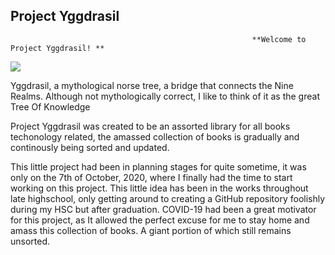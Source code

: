 ## Project Yggdrasil
                                                          **Welcome to Project Yggdrasil! **                                       
![](https://static.wixstatic.com/media/a27d24_331e73537a2c48c088c9b9e381fb2b2c~mv2.jpg/v1/fit/w_600,h_1000,al_c,q_80/file.png)

Yggdrasil, a mythological norse tree, a bridge that connects the Nine Realms. 
Although not mythologically correct, I like to think of it as the great Tree Of Knowledge

Project Yggdrasil was created to be an assorted library for all books techonology related, the amassed collection of books is gradually and continously being sorted and updated.

This little project had been in planning stages for quite sometime, it was only on the 7th of October, 2020, where I finally had the time to start working on this project. 
This little idea has been in the works throughout late highschool, only getting around to creating a GitHub repository foolishly during my HSC but after graduation.
COVID-19 had been a great motivator for this project, as It allowed the perfect excuse for me to stay home and amass this collection of books. A giant portion of which still remains unsorted.  


